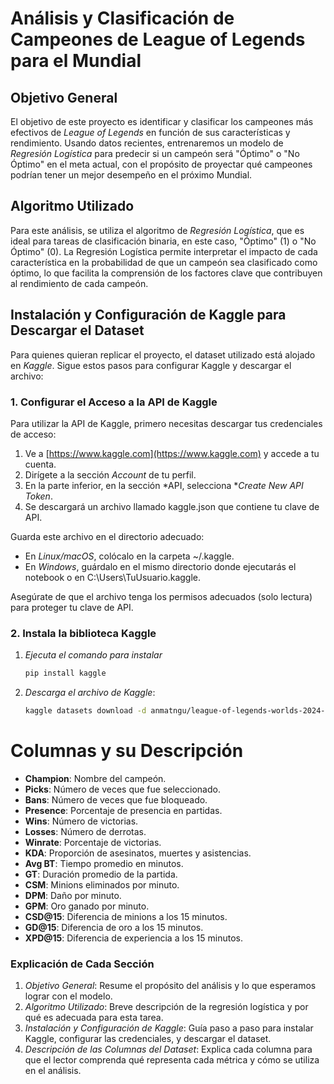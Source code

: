 # Análisis y Clasificación de Campeones de League of Legends para el Mundial

## Objetivo General

El objetivo de este proyecto es identificar y clasificar los campeones más efectivos de *League of Legends* en función de sus características y rendimiento. Usando datos recientes, entrenaremos un modelo de *Regresión Logística* para predecir si un campeón será "Óptimo" o "No Óptimo" en el meta actual, con el propósito de proyectar qué campeones podrían tener un mejor desempeño en el próximo Mundial.

## Algoritmo Utilizado

Para este análisis, se utiliza el algoritmo de *Regresión Logística*, que es ideal para tareas de clasificación binaria, en este caso, "Óptimo" (1) o "No Óptimo" (0). La Regresión Logística permite interpretar el impacto de cada característica en la probabilidad de que un campeón sea clasificado como óptimo, lo que facilita la comprensión de los factores clave que contribuyen al rendimiento de cada campeón.

## Instalación y Configuración de Kaggle para Descargar el Dataset

Para quienes quieran replicar el proyecto, el dataset utilizado está alojado en *Kaggle*. Sigue estos pasos para configurar Kaggle y descargar el archivo:

### 1. Configurar el Acceso a la API de Kaggle

Para utilizar la API de Kaggle, primero necesitas descargar tus credenciales de acceso:

1. Ve a [https://www.kaggle.com](https://www.kaggle.com) y accede a tu cuenta.
2. Dirígete a la sección *Account* de tu perfil.
3. En la parte inferior, en la sección *API, selecciona **Create New API Token*.
4. Se descargará un archivo llamado kaggle.json que contiene tu clave de API.

Guarda este archivo en el directorio adecuado:

- En *Linux/macOS*, colócalo en la carpeta ~/.kaggle.
- En *Windows*, guárdalo en el mismo directorio donde ejecutarás el notebook o en C:\Users\TuUsuario\.kaggle.

Asegúrate de que el archivo tenga los permisos adecuados (solo lectura) para proteger tu clave de API.

### 2. Instala la biblioteca Kaggle

1. *Ejecuta el comando para instalar*
   ```bash
   pip install kaggle

2. *Descarga el archivo de Kaggle*:
     ```bash
     kaggle datasets download -d anmatngu/league-of-legends-worlds-2024-swiss-stage-stats

# Columnas y su Descripción

- **Champion**: Nombre del campeón.
- **Picks**: Número de veces que fue seleccionado.
- **Bans**: Número de veces que fue bloqueado.
- **Presence**: Porcentaje de presencia en partidas.
- **Wins**: Número de victorias.
- **Losses**: Número de derrotas.
- **Winrate**: Porcentaje de victorias.
- **KDA**: Proporción de asesinatos, muertes y asistencias.
- **Avg BT**: Tiempo promedio en minutos.
- **GT**: Duración promedio de la partida.
- **CSM**: Minions eliminados por minuto.
- **DPM**: Daño por minuto.
- **GPM**: Oro ganado por minuto.
- **CSD@15**: Diferencia de minions a los 15 minutos.
- **GD@15**: Diferencia de oro a los 15 minutos.
- **XPD@15**: Diferencia de experiencia a los 15 minutos.

### Explicación de Cada Sección

1. *Objetivo General*: Resume el propósito del análisis y lo que esperamos lograr con el modelo.
2. *Algoritmo Utilizado*: Breve descripción de la regresión logística y por qué es adecuada para esta tarea.
3. *Instalación y Configuración de Kaggle*: Guía paso a paso para instalar Kaggle, configurar las credenciales, y descargar el dataset.
4. *Descripción de las Columnas del Dataset*: Explica cada columna para que el lector comprenda qué representa cada métrica y cómo se utiliza en el análisis.